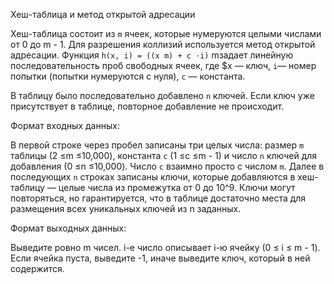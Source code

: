 Хеш-таблица и метод открытой адресации

Хеш-таблица состоит из `m` ячеек, которые нумеруются целыми числами от 0 до m - 1. Для разрешения коллизий используется метод открытой адресации. Функция `h(x, i) = ((x m) + c ·i)` mзадает линейную последовательность проб свободных ячеек, где $x — ключ, `i`— номер попытки (попытки нумеруются с нуля), `c` — константа.

В таблицу было последовательно добавлено `n` ключей. Если ключ уже присутствует в таблице, повторное добавление не происходит.

Формат входных данных:

В первой строке через пробел записаны три целых числа: размер `m` таблицы (2 ≤m ≤10,000), константа `c` (1 ≤c ≤m - 1) и число `n` ключей для добавления (0 ≤n ≤10,000). Число `c` взаимно просто с числом `m`. Далее в последующих `n` строках записаны ключи, которые добавляются в хеш-таблицу — целые числа из промежутка от 0 до 10^9. Ключи могут повторяться, но гарантируется, что в таблице достаточно места для размещения всех уникальных ключей из n заданных.

Формат выходных данных:

Выведите ровно m чисел. i-е число описывает i-ю ячейку (0 ≤ i ≤ m - 1). Если ячейка пуста, выведите -1, иначе выведите ключ, который в ней содержится.